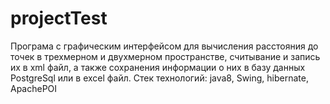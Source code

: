 # projectTest
Програма с графическим интерфейсом для вычисления расстояния до точек в трехмерном и двухмерном пространстве, считывание и запись их в xml файл, а также сохранения информации о них в базу данных PostgreSql или в excel файл.
Стек технологий: java8, Swing, hibernate, ApachePOI
